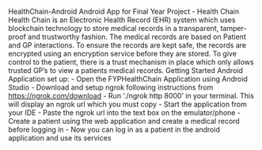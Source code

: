 
HealthChain-Android  Android App for Final Year Project - Health Chain  Health Chain is an Electronic Health Record (EHR) system which uses blockchain technology to store medical records in a transparent, tamper-proof and trustworthy fashion. The medical records are based on Patient and GP interactions. To ensure the records are kept safe, the records are encrypted using an encryption service before they are stored. To give control to the patient, there is a trust mechanism in place which only allows trusted GP’s to view a patients medical records. Getting Started  Android Application set up:  - Open the FYPHealthChain Application using Android Studio - Download and setup ngrok following instructions from https://ngrok.com/download - Run ‘./ngrok http 8000’ in your terminal. This will display an ngrok url which you must copy - Start the application from your IDE - Paste the ngrok url into the text box on the emulator/phone - Create a patient using the web application and create a medical record before logging in - Now you can log in as a patient in the android application and use its services
